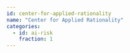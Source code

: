 ```yaml
---
id: center-for-applied-rationality
name: "Center for Applied Rationality"
categories:
  - id: ai-risk
    fraction: 1
--- 
```


